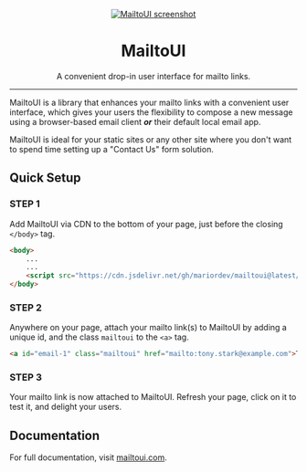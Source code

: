 <p align="center">
    <a href="https://mailtoui.com">
       <img src="https://mariordev.github.io/mailtoui/assets/img/mailtoui-md.png" alt="MailtoUI screenshot">
    </a>
</p>

<h1 align="center">MailtoUI</h1>
<p align="center">A convenient drop-in user interface for mailto links.</p>

-------

MailtoUI is a library that enhances your mailto links with a convenient user interface, which gives your users the flexibility to compose a new message using a browser-based email client <strong><i>or</i></strong> their default local email app.

MailtoUI is ideal for your static sites or any other site where you don't want to spend time setting up a "Contact Us" form solution.

## Quick Setup

### STEP 1

Add MailtoUI via CDN to the bottom of your page, just before the closing `</body>` tag.

```html
<body>
    ...
    ...
    <script src="https://cdn.jsdelivr.net/gh/mariordev/mailtoui@latest/dist/mailtoui-min.js"></script>
</body>
```

### STEP 2

Anywhere on your page, attach your mailto link(s) to MailtoUI by adding a unique id, and the class `mailtoui` to the `<a>` tag.

```html
<a id="email-1" class="mailtoui" href="mailto:tony.stark@example.com">Tony</a>
```

### STEP 3

Your mailto link is now attached to MailtoUI. Refresh your page, click on it to test it, and delight your users.


## Documentation

For full documentation, visit [mailtoui.com](https://mailtoui.com).
